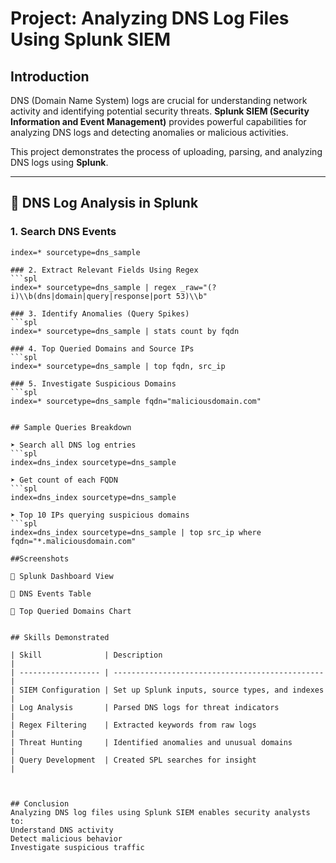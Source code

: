# Project: Analyzing DNS Log Files Using Splunk SIEM


## Introduction

DNS (Domain Name System) logs are crucial for understanding network activity and identifying potential security threats. **Splunk SIEM (Security Information and Event Management)** provides powerful capabilities for analyzing DNS logs and detecting anomalies or malicious activities.

This project demonstrates the process of uploading, parsing, and analyzing DNS logs using **Splunk**.

---

## 🔎 DNS Log Analysis in Splunk

### 1. Search DNS Events
```spl
index=* sourcetype=dns_sample

### 2. Extract Relevant Fields Using Regex
```spl
index=* sourcetype=dns_sample | regex _raw="(?i)\\b(dns|domain|query|response|port 53)\\b"

### 3. Identify Anomalies (Query Spikes)
```spl
index=* sourcetype=dns_sample | stats count by fqdn

### 4. Top Queried Domains and Source IPs
```spl
index=* sourcetype=dns_sample | top fqdn, src_ip

### 5. Investigate Suspicious Domains
```spl
index=* sourcetype=dns_sample fqdn="maliciousdomain.com"


## Sample Queries Breakdown

➤ Search all DNS log entries
```spl
index=dns_index sourcetype=dns_sample

➤ Get count of each FQDN
```spl
index=dns_index sourcetype=dns_sample 

➤ Top 10 IPs querying suspicious domains
```spl
index=dns_index sourcetype=dns_sample | top src_ip where fqdn="*.maliciousdomain.com"

##Screenshots

🔹 Splunk Dashboard View

🔹 DNS Events Table

🔹 Top Queried Domains Chart


## Skills Demonstrated

| Skill              | Description                                     |
| ------------------ | ----------------------------------------------- |
| SIEM Configuration | Set up Splunk inputs, source types, and indexes |
| Log Analysis       | Parsed DNS logs for threat indicators           |
| Regex Filtering    | Extracted keywords from raw logs                |
| Threat Hunting     | Identified anomalies and unusual domains        |
| Query Development  | Created SPL searches for insight                |



## Conclusion
Analyzing DNS log files using Splunk SIEM enables security analysts to:
Understand DNS activity
Detect malicious behavior
Investigate suspicious traffic
